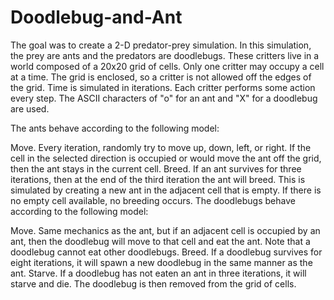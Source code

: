 # Doodlebug-and-Ant
The goal was to create a 2-D predator-prey simulation. In this simulation, the prey are ants and the predators are doodlebugs. These critters live in a world composed of a 20x20 grid of cells. Only one critter may occupy a cell at a time. The grid is enclosed, so a critter is not allowed off the edges of the grid. Time is simulated in iterations. Each critter performs some action every step. The ASCII characters of "o" for an ant and "X" for a doodlebug are used.

The ants behave according to the following model:

Move. Every iteration, randomly try to move up, down, left, or right. If the cell in the selected direction is occupied or would move the ant off the grid, then the ant stays in the current cell.
Breed. If an ant survives for three iterations, then at the end of the third iteration the ant will breed. This is simulated by creating a new ant in the adjacent cell that is empty. If there is no empty cell available, no breeding occurs.
The doodlebugs behave according to the following model:

Move. Same mechanics as the ant, but if an adjacent cell is occupied by an ant, then the doodlebug will move to that cell and eat the ant. Note that a doodlebug cannot eat other doodlebugs.
Breed. If a doodlebug survives for eight iterations, it will spawn a new doodlebug in the same manner as the ant.
Starve. If a doodlebug has not eaten an ant in three iterations, it will starve and die. The doodlebug is then removed from the grid of cells.

